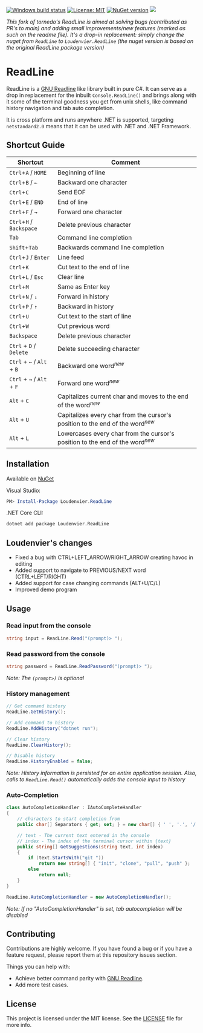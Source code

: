 [![Windows build status](https://ci.appveyor.com/api/projects/status/github/loudenvier/readline?branch=master&svg=true)](https://ci.appveyor.com/project/tonerdo/readline)
[![License: MIT](https://img.shields.io/badge/License-MIT-yellow.svg)](LICENSE)
[![NuGet version](https://badge.fury.io/nu/Loudenvier.ReadLine.svg)](https://www.nuget.org/packages/Loudenvier.ReadLine)
![](https://img.shields.io/nuget/dt/Loudenvier.ReadLine)

_This fork of tornedo's ReadLine is aimed at solving bugs (contributed as PR's to main) and adding small improvements/new features (marked as such on the readme file). It's a drop-in replacement: simply change the nuget from `ReadLine` to `Loudenvier.ReadLine` (the nuget version is based on the original ReadLine package version)_

# ReadLine

ReadLine is a [GNU Readline](https://en.wikipedia.org/wiki/GNU_Readline) like library built in pure C#. It can serve as a drop in replacement for the inbuilt `Console.ReadLine()` and brings along
with it some of the terminal goodness you get from unix shells, like command history navigation and tab auto completion.

It is cross platform and runs anywhere .NET is supported, targeting `netstandard2.0` means that it can be used with .NET and .NET Framework.

## Shortcut Guide

| Shortcut                       | Comment                           |
| ------------------------------ | --------------------------------- |
| `Ctrl`+`A` / `HOME`            | Beginning of line                 |
| `Ctrl`+`B` / `←`               | Backward one character            |
| `Ctrl`+`C`                     | Send EOF                          |
| `Ctrl`+`E` / `END`             | End of line                       |
| `Ctrl`+`F` / `→`               | Forward one character             |
| `Ctrl`+`H` / `Backspace`       | Delete previous character         |
| `Tab`                          | Command line completion           |
| `Shift`+`Tab`                  | Backwards command line completion |
| `Ctrl`+`J` / `Enter`           | Line feed                         |
| `Ctrl`+`K`                     | Cut text to the end of line       |
| `Ctrl`+`L` / `Esc`             | Clear line                        |
| `Ctrl`+`M`                     | Same as Enter key                 |
| `Ctrl`+`N` / `↓`               | Forward in history                |
| `Ctrl`+`P` / `↑`               | Backward in history               |
| `Ctrl`+`U`                     | Cut text to the start of line     |
| `Ctrl`+`W`                     | Cut previous word                 |
| `Backspace`                    | Delete previous character         |
| `Ctrl` + `D` / `Delete`        | Delete succeeding character       |
| `Ctrl` + `←` / `Alt` + `B`     | Backward one word<sup>_new_</sup> |
| `Ctrl` + `→` / `Alt` + `F`     | Forward one word<sup>_new_</sup>  |
| `Alt` + `C`                    | Capitalizes current char and moves to the end of the word<sup>_new_</sup>  |
| `Alt` + `U`                    | Capitalizes every char from the cursor's position to the end of the word<sup>_new_</sup>  |
| `Alt` + `L`                    | Lowercases every char from the cursor's position to the end of the word<sup>_new_</sup>  |


## Installation

Available on [NuGet](https://www.nuget.org/packages/Loudenvier.ReadLine/)

Visual Studio:

```powershell
PM> Install-Package Loudenvier.ReadLine
```

.NET Core CLI:

```bash
dotnet add package Loudenvier.ReadLine
```

## Loudenvier's changes

* Fixed a bug with CTRL+LEFT_ARROW/RIGHT_ARROW creating havoc in editing
* Added support to navigate to PREVIOUS/NEXT word (CTRL+LEFT/RIGHT)
* Added support for case changing commands (ALT+U/C/L)
* Improved demo program

## Usage

### Read input from the console

```csharp
string input = ReadLine.Read("(prompt)> ");
```

### Read password from the console

```csharp
string password = ReadLine.ReadPassword("(prompt)> ");
```

_Note: The `(prompt>)` is  optional_

### History management

```csharp
// Get command history
ReadLine.GetHistory();

// Add command to history
ReadLine.AddHistory("dotnet run");

// Clear history
ReadLine.ClearHistory();

// Disable history
ReadLine.HistoryEnabled = false;
```

_Note: History information is persisted for an entire application session. Also, calls to `ReadLine.Read()` automatically adds the console input to history_

### Auto-Completion

```csharp
class AutoCompletionHandler : IAutoCompleteHandler
{
    // characters to start completion from
    public char[] Separators { get; set; } = new char[] { ' ', '.', '/' };

    // text - The current text entered in the console
    // index - The index of the terminal cursor within {text}
    public string[] GetSuggestions(string text, int index)
    {
        if (text.StartsWith("git "))
            return new string[] { "init", "clone", "pull", "push" };
        else
            return null;
    }
}

ReadLine.AutoCompletionHandler = new AutoCompletionHandler();
```

_Note: If no "AutoCompletionHandler" is set, tab autocompletion will be disabled_

## Contributing

Contributions are highly welcome. If you have found a bug or if you have a feature request, please report them at this repository issues section.

Things you can help with:
* Achieve better command parity with [GNU Readline](https://en.wikipedia.org/wiki/GNU_Readline).
* Add more test cases.

## License

This project is licensed under the MIT license. See the [LICENSE](LICENSE) file for more info.
